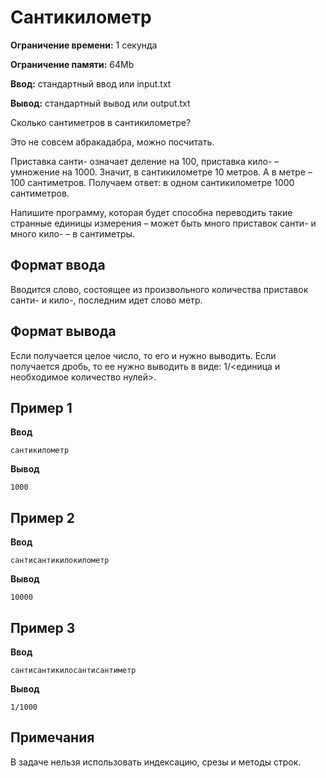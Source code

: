 # Сантикилометр

**Ограничение времени:** 1 секунда

**Ограничение памяти:** 64Mb

**Ввод:** стандартный ввод или input.txt

**Вывод:** стандартный вывод или output.txt

Сколько сантиметров в сантикилометре?

Это не совсем абракадабра, можно посчитать.

Приставка санти- означает деление на 100, приставка кило- – умножение на 1000. Значит, в сантикилометре 10 метров. А в метре – 100 сантиметров. Получаем ответ: в одном сантикилометре 1000 сантиметров.

Напишите программу, которая будет способна переводить такие странные единицы измерения – может быть много приставок санти- и много кило- – в сантиметры.

## Формат ввода

Вводится слово, состоящее из произвольного количества приставок санти- и кило-, последним идет слово метр.

## Формат вывода

Если получается целое число, то его и нужно выводить. Если получается дробь, то ее нужно выводить в виде:
1/<единица и необходимое количество нулей>.

## Пример 1

**Ввод**
```
сантикилометр
```

**Вывод**
```
1000
```

## Пример 2

**Ввод**
```
сантисантикилокилометр
```

**Вывод**
```
10000
```

## Пример 3

**Ввод**
```
сантисантикилосантисантиметр
```

**Вывод**
```
1/1000
```

## Примечания

В задаче нельзя использовать индексацию, срезы и методы строк.
